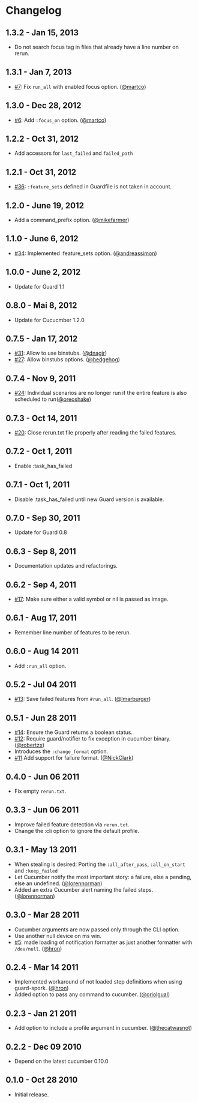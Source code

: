 # Changelog

## 1.3.2 - Jan 15, 2013

- Do not search focus tag in files that already have a line number on rerun.

## 1.3.1 - Jan 7, 2013

- [#7][]: Fix `run_all` with enabled focus option. ([@martco][])

## 1.3.0 - Dec 28, 2012

- [#6][]: Add `:focus_on` option. ([@martco][])

## 1.2.2 - Oct 31, 2012

- Add accessors for `last_failed` and `failed_path`

## 1.2.1 - Oct 31, 2012

- [#36][]: `:feature_sets` defined in Guardfile is not taken in account.

## 1.2.0 - June 19, 2012

- Add a command_prefix option. ([@mikefarmer][])

## 1.1.0 - June 6, 2012

- [#34][]: Implemented :feature_sets option. ([@andreassimon][])

## 1.0.0 - June 2, 2012

- Update for Guard 1.1

## 0.8.0 - Mai 8, 2012

- Update for Cucucmber 1.2.0

## 0.7.5 - Jan 17, 2012

- [#31][]: Allow to use binstubs. ([@dnagir][])
- [#27][]: Allow binstubs options. ([@hedgehog][])

## 0.7.4 - Nov 9, 2011

- [#24][]: Individual scenarios are no longer run if the entire feature is also scheduled to run([@oreoshake][])

## 0.7.3 - Oct 14, 2011

 - [#20][]: Close rerun.txt file properly after reading the failed features.

## 0.7.2 - Oct 1, 2011

- Enable :task_has_failed

## 0.7.1 - Oct 1, 2011

- Disable :task_has_failed until new Guard version is available.

## 0.7.0 - Sep 30, 2011

- Update for Guard 0.8

## 0.6.3 - Sep 8, 2011

- Documentation updates and refactorings.

## 0.6.2 - Sep 4, 2011

- [#17][]: Make sure either a valid symbol or nil is passed as image.

## 0.6.1 - Aug 17, 2011

- Remember line number of features to be rerun.

## 0.6.0 - Aug 14 2011

- Add `:run_all` option.

## 0.5.2 - Jul 04 2011

- [#13][]: Save failed features from `#run_all`. ([@lmarburger][])

## 0.5.1 - Jun 28 2011

- [#14][]: Ensure the Guard returns a boolean status.
- [#12][]: Require guard/notifier to fix exception in cucumber binary. ([@robertzx][])
- Introduces the `:change_format` option.
- [#11][] Add support for failure format. ([@NickClark][])

## 0.4.0 - Jun 06 2011

- Fix empty `rerun.txt`.

## 0.3.3 - Jun 06 2011

- Improve failed feature detection via `rerun.txt`.
- Change the :cli option to ignore the default profile.

## 0.3.1 - May 13 2011

- When stealing is desired: Porting the `:all_after_pass`, `:all_on_start` and `:keep_failed`
- Let Cucumber notify the most important story: a failure, else a pending, else an undefined. ([@lorennorman][])
- Added an extra Cucumber alert naming the failed steps. ([@lorennorman][])

## 0.3.0 - Mar 28 2011

- Cucumber arguments are now passed only through the CLI option.
- Use another null device on ms win.
- [#5][]: made loading of notification formatter as just another formatter with `/dev/null`. ([@hron][])

## 0.2.4 - Mar 14 2011

- Implemented workaround of not loaded step definitions when using guard-spork. ([@hron][])
- Added option to pass any command to cucumber. ([@oriolgual][])

## 0.2.3 - Jan 21 2011

- Add option to include a profile argument in cucumber. ([@thecatwasnot][])

## 0.2.2 - Dec 09 2010

- Depend on the latest cucumber 0.10.0

## 0.1.0 - Oct 28 2010

- Initial release.

<!--- The following link definition list is generated by PimpMyChangelog --->
[#5]: https://github.com/netzpirat/guard/issues/5
[#6]: https://github.com/guard/guard/issues/6
[#7]: https://github.com/guard/guard/issues/7
[#11]: https://github.com/netzpirat/guard/issues/11
[#12]: https://github.com/netzpirat/guard/issues/12
[#13]: https://github.com/netzpirat/guard/issues/13
[#14]: https://github.com/netzpirat/guard/issues/14
[#17]: https://github.com/netzpirat/guard/issues/17
[#20]: https://github.com/netzpirat/guard/issues/20
[#24]: https://github.com/netzpirat/guard/issues/24
[#27]: https://github.com/netzpirat/guard/issues/27
[#31]: https://github.com/netzpirat/guard/issues/31
[#34]: https://github.com/netzpirat/guard/issues/34
[#36]: https://github.com/netzpirat/guard/issues/36
[@NickClark]: https://github.com/NickClark
[@andreassimon]: https://github.com/andreassimon
[@dnagir]: https://github.com/dnagir
[@hedgehog]: https://github.com/hedgehog
[@hron]: https://github.com/hron
[@lmarburger]: https://github.com/lmarburger
[@lorennorman]: https://github.com/lorennorman
[@martco]: https://github.com/martco
[@mikefarmer]: https://github.com/mikefarmer
[@oreoshake]: https://github.com/oreoshake
[@oriolgual]: https://github.com/oriolgual
[@robertzx]: https://github.com/robertzx
[@thecatwasnot]: https://github.com/thecatwasnot
